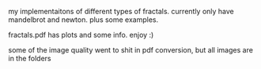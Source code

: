 my implementaitons of different types of fractals. currently only have mandelbrot and newton. plus some examples.

fractals.pdf has plots and some info. enjoy :)

some of the image quality went to shit in pdf conversion, but all images are in the folders
